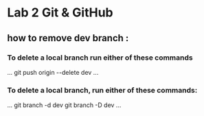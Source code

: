 # Lab 2 Git & GitHub

## how to remove dev branch :

### To delete a local branch run either of these commands

...
git push origin --delete dev
...

### To delete a local branch, run either of these commands:

...
git branch -d dev
git branch -D dev
...


